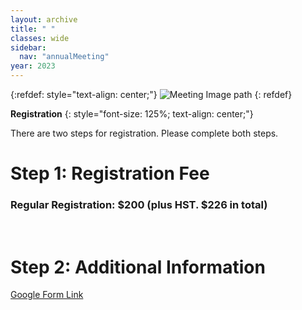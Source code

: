 ```yaml
---
layout: archive
title: " "
classes: wide
sidebar:
  nav: "annualMeeting"
year: 2023
---
```

{:refdef: style="text-align: center;"}
![Meeting Image path](/assets/images/{{page.year}}/annualMeeting.jpg)
{: refdef}



**Registration**
{: style="font-size: 125%; text-align: center;"}

There are two steps for registration. Please complete both steps.

# Step 1: Registration Fee

### Regular Registration: $200 (plus HST. $226 in total)


<br>

# Step 2: Additional Information

<a href="https://forms.gle/Bewt1xCF8BHdxG45A" target="_blank">Google Form Link</a>


